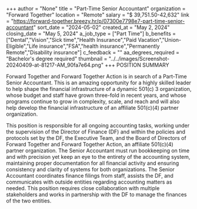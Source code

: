 +++
author = "None"
title = "Part-Time Senior Accountant"
organization = "Forward Together"
location = "Remote"
salary = "$ 39,751.50-42,632"
link = "https://forward-together.breezy.hr/p/07300e7798e7-part-time-senior-accountant"
sort_date = "2024-05-02"
created_at = "May 2, 2024"
closing_date = "May 5, 2024"
a_job_type = ["Part Time"]
b_benefits = ["Dental","Vision","Sick time","Health Insurance","Paid Vacation","Union-Eligible","Life insurance","FSA","health insurance","Permanently Remote","Disability insurance"]
c_feedback = ""
aa_degrees_required = "Bachelor's degree required"
thumbnail = "../../images/Screenshot-20240409-at-81217-AM_90fa7e64.png"
+++
POSITION SUMMARY

Forward Together and Forward Together Action is in search of a Part-Time Senior Accountant. This is an amazing opportunity for a highly skilled leader to help shape the financial infrastructure of a dynamic 501(c) 3 organization, whose budget and staff have grown three-fold in recent years, and whose programs continue to grow in complexity, scale, and reach and will also help develop the financial infrastructure of an affiliate 501(c)(4) partner organization.

This position is responsible for all ongoing accounting tasks, working under the supervision of the Director of Finance (DF) and within the policies and protocols set by the DF, the Executive Team, and the Board of Directors of Forward Together and Forward Together Action, an affiliate 501(c)(4) partner organization. The Senior Accountant must run bookkeeping on time and with precision yet keep an eye to the entirety of the accounting system, maintaining proper documentation for all financial activity and ensuring consistency and clarity of systems for both organizations. The Senior Accountant coordinates finance filings from staff, assists the DF, and communicates with outside entities regarding accounting matters as needed. This position requires close collaboration with multiple stakeholders and works in partnership with the DF to manage the finances of the two entities.